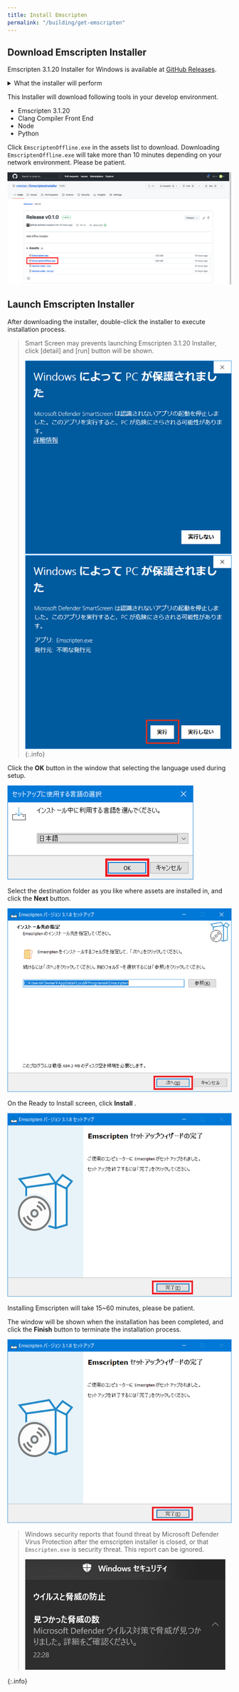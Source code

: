 ```yaml
---
title: Install Emscripten
permalink: "/building/get-emscripten"
---
```


## Download Emscripten Installer

Emscripten 3.1.20 Installer for Windows is available at [GitHub Releases](https://github.com/nokotan/EmscriptenInstaller/releases/latest).

<details markdown="block"><summary>What the installer will perform</summary> </details>

This Installer will download following tools in your develop environment.

- Emscripten 3.1.20
- Clang Compiler Front End
- Node
- Python



Click `EmscriptenOffline.exe` in the assets list to download. Downloading `EmscriptenOffline.exe` will take more than 10 minutes depending on your network environment. Please be patient.

![EmscriptenInstallerGitHub](/assets/img/building/install-emscripten/EmscriptenInstallerGitHub.png)

## Launch Emscripten Installer

After downloading the installer, double-click the installer to execute installation process.

> Smart Screen may prevents launching Emscripten 3.1.20 Installer, click [detail] and [run] button will be shown.
>
> ![SmartScreen1](/assets/img/building/install-siv3d/SmartScreenGuard1.png) ![SmartScreen2](/assets/img/building/install-emscripten/smart-screen-guard-again.png) {:.info}

Click the **OK** button in the window that selecting the language used during setup.

![EmscriptenInstaller1.png](/assets/img/building/install-emscripten/EmscriptenInstaller1.png)

Select the destination folder as you like where assets are installed in, and click the **Next** button.

![EmscriptenInstaller2.png](/assets/img/building/install-emscripten/EmscriptenInstaller2.png)

On the Ready to Install screen, click **Install** .

![EmscriptenInstaller4.png](/assets/img/building/install-emscripten/EmscriptenInstaller4.png)

Installing Emscripten will take 15~60 minutes, please be patient.

The window will be shown when the installation has been completed, and click the **Finish** button to terminate the installation process.

![EmscriptenInstaller4.png](/assets/img/building/install-emscripten/EmscriptenInstaller4.png)

> Windows security reports that found threat by Microsoft Defender Virus Protection after the emscripten installer is closed, or that `Emscripten.exe` is security threat. This report can be ignored.
>
> ![EmscriptenInstaller5.png](/assets/img/building/install-emscripten/EmscriptenInstaller5.png)

{:.info}

